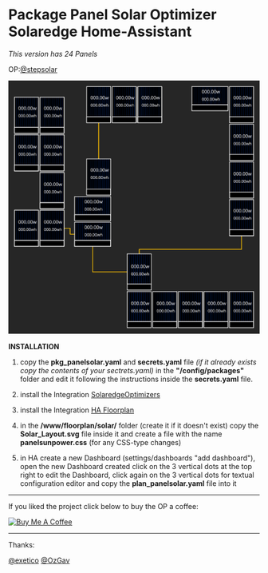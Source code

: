 # Package Panel Solar Optimizer Solaredge Home-Assistant 
_This version has 24 Panels_

OP:[@stepsolar](https://github.com/stepsolar/) <!-- omit in toc -->

![Header](https://github.com/DeFlanko/hassio-package-panel-solar/blob/main/svg/Solar_Layout.svg)

**INSTALLATION**

1. copy the **pkg_panelsolar.yaml** and **secrets.yaml** file _(if it already exists copy the contents of your sectrets.yaml)_ in the **"/config/packages"** folder and edit it following the instructions inside the **secrets.yaml** file.

2. install the Integration [SolaredgeOptimizers](https://github.com/ProudElm/solaredgeoptimizers) <!-- omit in toc -->

3. install the Integration [HA Floorplan](https://github.com/ExperienceLovelace/ha-floorplan) <!-- omit in toc -->

4. in the **/www/floorplan/solar/** folder (create it if it doesn't exist) copy the **Solar_Layout.svg** file inside it and create a file with the name **panelsunpower.css** (for any CSS-type changes) 

5. in HA create a new Dashboard (settings/dashboards "add dashboard"), open the new Dashboard created click on the 3 vertical dots at the top right to edit the Dashboard, click again on the 3 vertical dots for textual configuration editor and copy the **plan_panelsolar.yaml** file into it

____________________________________

If you liked the project click below to buy the OP a coffee:

<a href="https://www.buymeacoffee.com/stepsolar" target="_blank"><img src="https://cdn.buymeacoffee.com/buttons/arial-black.png" alt="Buy Me A Coffee" style="height: 51px !important;width: 217px !important;" ></a>

____________________________________

Thanks:

[@exetico](https://github.com/exetico) <!-- omit in toc --> [@OzGav](https://github.com/OzGav)
